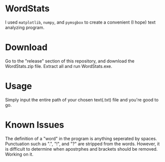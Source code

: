 # WordStats
I used ```matplotlib```, ```numpy```, and ```pymsgbox``` to create a convenient (I hope) text analyzing program.

# Download
Go to the "release" section of this repository, and download the WordStats.zip file. Extract all and run WordStats.exe.

# Usage
Simply input the entire path of your chosen text(.txt) file and you're good to go.

# Known Issues
The definition of a "word" in the program is anything seperated by spaces. Punctuation such as ".", "!", and "?" are stripped from the words. However, it is difficult to determine when apostrphes and brackets should be removed. Working on it.

